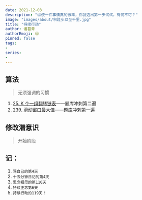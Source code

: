 ```yaml
---
date: 2021-12-03
description: "纵使一件事情真的很难，你就迈出第一步试试，有何不可？"
image: "images/about/积跬步以至千里.jpg"
title: "持续行动"
author: 诸葛青
authorEmoji: 😃
pinned: false
tags:
- 
series:
-
---
```



## 算法
> 无须强调的习惯
1. [25. K 个一组翻转链表](https://leetcode-cn.com/problems/reverse-nodes-in-k-group/)——题库冲刺第二遍
2. [239. 滑动窗口最大值](https://leetcode-cn.com/problems/sliding-window-maximum/)——题库冲刺第一遍
## 修改潜意识
> 开始阶段


## 记：
1. `骂自己的第4天` 
2. `十五分钟日记的第4天`
3. `思念祖母的第110天`
4. `持续正念第6天`
5. `持续行动的119天！`
</font>

